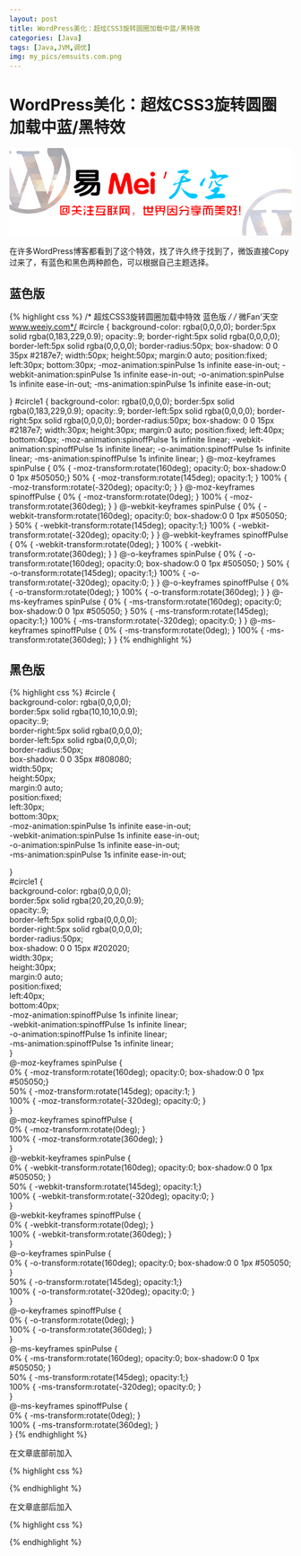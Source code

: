 ```yaml
---
layout: post
title: WordPress美化：超炫CSS3旋转圆圈加载中蓝/黑特效
categories: [Java]
tags: [Java,JVM,调优]
img: my_pics/emsuits.com.png
---
```

# WordPress美化：超炫CSS3旋转圆圈加载中蓝/黑特效

![](my_pics/emsuits.com.png)

在许多WordPress博客都看到了这个特效，找了许久终于找到了，微饭直接Copy过来了，有蓝色和黑色两种颜色，可以根据自己主题选择。

## 蓝色版

{% highlight css %}
/* 超炫CSS3旋转圆圈加载中特效 蓝色版 */
/* 微Fan'天空 www.weeiy.com*/
#circle { 
 background-color: rgba(0,0,0,0); 
 border:5px solid rgba(0,183,229,0.9); 
 opacity:.9; 
 border-right:5px solid rgba(0,0,0,0); 
 border-left:5px solid rgba(0,0,0,0); 
 border-radius:50px; 
 box-shadow: 0 0 35px #2187e7; 
 width:50px; 
 height:50px; 
 margin:0 auto; 
 position:fixed; 
 left:30px; 
 bottom:30px; 
 -moz-animation:spinPulse 1s infinite ease-in-out; 
 -webkit-animation:spinPulse 1s infinite ease-in-out; 
 -o-animation:spinPulse 1s infinite ease-in-out; 
 -ms-animation:spinPulse 1s infinite ease-in-out; 
 
} 
#circle1 { 
 background-color: rgba(0,0,0,0); 
 border:5px solid rgba(0,183,229,0.9); 
 opacity:.9; 
 border-left:5px solid rgba(0,0,0,0); 
 border-right:5px solid rgba(0,0,0,0); 
 border-radius:50px; 
 box-shadow: 0 0 15px #2187e7; 
 width:30px; 
 height:30px; 
 margin:0 auto; 
 position:fixed; 
 left:40px; 
 bottom:40px; 
 -moz-animation:spinoffPulse 1s infinite linear; 
 -webkit-animation:spinoffPulse 1s infinite linear; 
 -o-animation:spinoffPulse 1s infinite linear; 
 -ms-animation:spinoffPulse 1s infinite linear; 
} 
@-moz-keyframes spinPulse { 
 0% { -moz-transform:rotate(160deg); opacity:0; box-shadow:0 0 1px #505050;} 
 50% { -moz-transform:rotate(145deg); opacity:1; } 
 100% { -moz-transform:rotate(-320deg); opacity:0; } 
} 
@-moz-keyframes spinoffPulse { 
 0% { -moz-transform:rotate(0deg); } 
 100% { -moz-transform:rotate(360deg); } 
} 
@-webkit-keyframes spinPulse { 
 0% { -webkit-transform:rotate(160deg); opacity:0; box-shadow:0 0 1px #505050; } 
 50% { -webkit-transform:rotate(145deg); opacity:1;} 
 100% { -webkit-transform:rotate(-320deg); opacity:0; } 
} 
@-webkit-keyframes spinoffPulse { 
 0% { -webkit-transform:rotate(0deg); } 
 100% { -webkit-transform:rotate(360deg); } 
} 
@-o-keyframes spinPulse { 
 0% { -o-transform:rotate(160deg); opacity:0; box-shadow:0 0 1px #505050; } 
 50% { -o-transform:rotate(145deg); opacity:1;} 
 100% { -o-transform:rotate(-320deg); opacity:0; } 
} 
@-o-keyframes spinoffPulse { 
 0% { -o-transform:rotate(0deg); } 
 100% { -o-transform:rotate(360deg); } 
} 
@-ms-keyframes spinPulse { 
 0% { -ms-transform:rotate(160deg); opacity:0; box-shadow:0 0 1px #505050; } 
 50% { -ms-transform:rotate(145deg); opacity:1;} 
 100% { -ms-transform:rotate(-320deg); opacity:0; } 
} 
@-ms-keyframes spinoffPulse { 
 0% { -ms-transform:rotate(0deg); } 
 100% { -ms-transform:rotate(360deg); } 
}
{% endhighlight %} 

## 黑色版

{% highlight css %}
#circle {   
    background-color: rgba(0,0,0,0);   
    border:5px solid rgba(10,10,10,0.9);   
    opacity:.9;   
    border-right:5px solid rgba(0,0,0,0);   
    border-left:5px solid rgba(0,0,0,0);   
    border-radius:50px;   
    box-shadow: 0 0 35px #808080;   
    width:50px;   
    height:50px;   
        margin:0 auto;          
    position:fixed;   
        left:30px;   
        bottom:30px;   
    -moz-animation:spinPulse 1s infinite ease-in-out;   
    -webkit-animation:spinPulse 1s infinite ease-in-out;   
    -o-animation:spinPulse 1s infinite ease-in-out;   
    -ms-animation:spinPulse 1s infinite ease-in-out;   
  
}   
#circle1 {   
    background-color: rgba(0,0,0,0);   
    border:5px solid rgba(20,20,20,0.9);   
    opacity:.9;   
    border-left:5px solid rgba(0,0,0,0);   
    border-right:5px solid rgba(0,0,0,0);   
    border-radius:50px;   
    box-shadow: 0 0 15px #202020;    
    width:30px;   
    height:30px;   
        margin:0 auto;   
        position:fixed;   
        left:40px;   
        bottom:40px;   
    -moz-animation:spinoffPulse 1s infinite linear;   
    -webkit-animation:spinoffPulse 1s infinite linear;   
    -o-animation:spinoffPulse 1s infinite linear;   
    -ms-animation:spinoffPulse 1s infinite linear;   
}   
@-moz-keyframes spinPulse {   
    0% { -moz-transform:rotate(160deg); opacity:0; box-shadow:0 0 1px #505050;}   
    50% { -moz-transform:rotate(145deg); opacity:1; }   
    100% { -moz-transform:rotate(-320deg); opacity:0; }   
}   
@-moz-keyframes spinoffPulse {   
    0% { -moz-transform:rotate(0deg); }   
    100% { -moz-transform:rotate(360deg);  }   
}   
@-webkit-keyframes spinPulse {   
    0% { -webkit-transform:rotate(160deg); opacity:0; box-shadow:0 0 1px #505050; }   
    50% { -webkit-transform:rotate(145deg); opacity:1;}   
    100% { -webkit-transform:rotate(-320deg); opacity:0; }   
}   
@-webkit-keyframes spinoffPulse {   
    0% { -webkit-transform:rotate(0deg); }   
    100% { -webkit-transform:rotate(360deg); }   
}   
@-o-keyframes spinPulse {   
    0% { -o-transform:rotate(160deg); opacity:0; box-shadow:0 0 1px #505050; }   
    50% { -o-transform:rotate(145deg); opacity:1;}   
    100% { -o-transform:rotate(-320deg); opacity:0; }   
}   
@-o-keyframes spinoffPulse {   
    0% { -o-transform:rotate(0deg); }   
    100% { -o-transform:rotate(360deg); }   
}   
@-ms-keyframes spinPulse {   
    0% { -ms-transform:rotate(160deg); opacity:0; box-shadow:0 0 1px #505050; }   
    50% { -ms-transform:rotate(145deg); opacity:1;}   
    100% { -ms-transform:rotate(-320deg); opacity:0; }   
}   
@-ms-keyframes spinoffPulse {   
    0% { -ms-transform:rotate(0deg); }   
    100% { -ms-transform:rotate(360deg); }   
}
{% endhighlight %} 

在文章底部</footer>前加入

{% highlight css %}
<div id="circle"></div> <div id="circle1" ></div>
{% endhighlight %}

 在文章底部</footer>后加入

{% highlight css %}
<script type="text/javascript">   
$(window).load(function() {        
$("#circle").fadeOut(500);   
$("#circle1").fadeOut(700);   
});   
</script>
{% endhighlight %}
